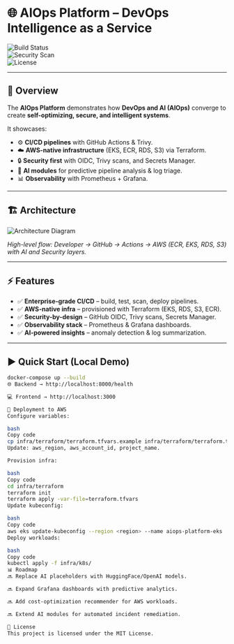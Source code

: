 # 🌐 AIOps Platform – DevOps Intelligence as a Service  

![Build Status](https://img.shields.io/badge/build-passing-brightgreen)  
![Security Scan](https://img.shields.io/badge/security-trivy%20scan%20clean-blue)  
![License](https://img.shields.io/badge/license-MIT-lightgrey)  

---

## 🚀 Overview  
The **AIOps Platform** demonstrates how **DevOps and AI (AIOps)** converge to create **self-optimizing, secure, and intelligent systems**.  

It showcases:  
- ⚙️ **CI/CD pipelines** with GitHub Actions & Trivy.  
- ☁️ **AWS-native infrastructure** (EKS, ECR, RDS, S3) via Terraform.  
- 🔒 **Security first** with OIDC, Trivy scans, and Secrets Manager.  
- 🤖 **AI modules** for predictive pipeline analysis & log triage.  
- 📊 **Observability** with Prometheus + Grafana.  

---

## 🏗️ Architecture  

![Architecture Diagram](./docs/architecture.png)  

*High-level flow: Developer → GitHub → Actions → AWS (ECR, EKS, RDS, S3) with AI and Security layers.*  

---

## ⚡ Features  
- ✅ **Enterprise-grade CI/CD** – build, test, scan, deploy pipelines.  
- ✅ **AWS-native infra** – provisioned with Terraform (EKS, RDS, S3, ECR).  
- ✅ **Security-by-design** – GitHub OIDC, Trivy scans, Secrets Manager.  
- ✅ **Observability stack** – Prometheus & Grafana dashboards.  
- ✅ **AI-powered insights** – anomaly detection & log summarization.  

---

## ▶️ Quick Start (Local Demo)  

```bash
docker-compose up --build
🌐 Backend → http://localhost:8000/health

💻 Frontend → http://localhost:3000

🚀 Deployment to AWS
Configure variables:

bash
Copy code
cp infra/terraform/terraform.tfvars.example infra/terraform/terraform.tfvars
Update: aws_region, aws_account_id, project_name.

Provision infra:

bash
Copy code
cd infra/terraform
terraform init
terraform apply -var-file=terraform.tfvars
Update kubeconfig:

bash
Copy code
aws eks update-kubeconfig --region <region> --name aiops-platform-eks
Deploy workloads:

bash
Copy code
kubectl apply -f infra/k8s/
📊 Roadmap
🔜 Replace AI placeholders with HuggingFace/OpenAI models.

🔜 Expand Grafana dashboards with predictive analytics.

🔜 Add cost-optimization recommender for AWS workloads.

🔜 Extend AI modules for automated incident remediation.

📜 License
This project is licensed under the MIT License.